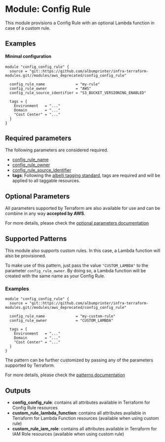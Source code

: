 # Module: Config Rule

This module provisions a Config Rule with an optional Lambda function in case of a custom rule.

## Examples

#### Minimal configuration

```
module "config_config_rule" {
  source = "git::https://github.com/albumprinter/infra-terraform-modules.git//modules/aws_deprecated/config_config_rule"

  config_rule_name              = "my-rule"
  config_rule_owner             = "AWS"
  config_rule_source_identifier = "S3_BUCKET_VERSIONING_ENABLED"

  tags = {
    Environment   = "..."
    Domain        = "..."
    "Cost Center" = "..."
  }
}
```

## Required parameters

The following parameters are considered required.

- [config_rule_name](https://www.terraform.io/docs/providers/aws/r/config_config_rule.html#name)
- [config_rule_owner](https://www.terraform.io/docs/providers/aws/r/config_config_rule.html#owner)
- [config_rule_source_identifier](https://www.terraform.io/docs/providers/aws/r/config_config_rule.html#source_identifier)
- **tags**: Following the [albelli tagging standard](https://wiki.albelli.net/wiki/Albelli_AWS_Tagging_standards), tags are required and will be applied to all taggable resources.

## Optional Parameters

All parameters supported by Terraform are also available for use and can be combine in any way **accepted by AWS**.

For more details, please check the [optional parameters documentation](docs/optional_parameters.md)

## Supported Patterns

This module also supports custom rules. In this case, a Lambda function will also be provisioned.

To make use of this pattern, just pass the value `"CUSTOM_LAMBDA"` to the parameter `config_rule_owner`. By doing so, a Lambda function will be created with the same name as your Config Rule.

### Examples

```
module "config_config_rule" {
  source = "git::https://github.com/albumprinter/infra-terraform-modules.git//modules/aws_deprecated/config_config_rule"

  config_rule_name              = "my-custom-rule"
  config_rule_owner             = "CUSTOM_LAMBDA"

  tags = {
    Environment   = "..."
    Domain        = "..."
    "Cost Center" = "..."
  }
}
```

The pattern can be further customized by passing any of the parameters supported by Terraform.

For more details, please check the [patterns documentation](docs/patterns.md)

## Outputs

- **config_config_rule**: contains all attributes available in Terraform for Config Rule resources
- **custom_rule_lambda_function**: contains all attributes available in Terraform for Lambda Function resources (available when using custom rule)
- **custom_rule_iam_role**: contains all attributes available in Terraform for IAM Role resources (available when using custom rule)
